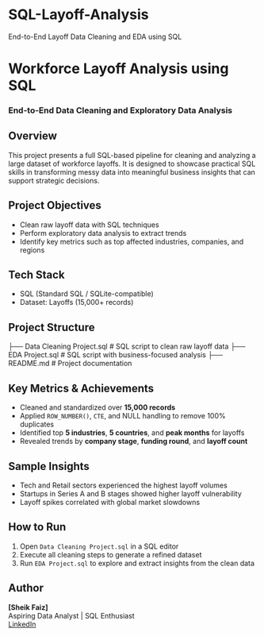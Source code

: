 # SQL-Layoff-Analysis
End-to-End Layoff Data Cleaning and EDA using SQL 
# Workforce Layoff Analysis using SQL  
### End-to-End Data Cleaning and Exploratory Data Analysis

## Overview  
This project presents a full SQL-based pipeline for cleaning and analyzing a large dataset of workforce layoffs. It is designed to showcase practical SQL skills in transforming messy data into meaningful business insights that can support strategic decisions.

## Project Objectives  
- Clean raw layoff data with SQL techniques  
- Perform exploratory data analysis to extract trends  
- Identify key metrics such as top affected industries, companies, and regions

## Tech Stack  
- SQL (Standard SQL / SQLite-compatible)  
- Dataset: Layoffs (15,000+ records)

## Project Structure  
├── Data Cleaning Project.sql # SQL script to clean raw layoff data
├── EDA Project.sql # SQL script with business-focused analysis
├── README.md # Project documentation

## Key Metrics & Achievements  
- Cleaned and standardized over **15,000 records**  
- Applied `ROW_NUMBER()`, `CTE`, and NULL handling to remove 100% duplicates  
- Identified top **5 industries**, **5 countries**, and **peak months** for layoffs  
- Revealed trends by **company stage**, **funding round**, and **layoff count**

## Sample Insights  
- Tech and Retail sectors experienced the highest layoff volumes  
- Startups in Series A and B stages showed higher layoff vulnerability  
- Layoff spikes correlated with global market slowdowns

## How to Run  
1. Open `Data Cleaning Project.sql` in a SQL editor  
2. Execute all cleaning steps to generate a refined dataset  
3. Run `EDA Project.sql` to explore and extract insights from the clean data

## Author  
**[Sheik Faiz]**  
Aspiring Data Analyst | SQL Enthusiast  
[LinkedIn](https://www.linkedin.com/in/sheik-faiz/) 
